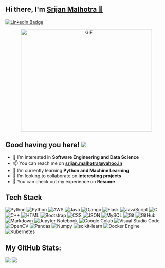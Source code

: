 ## Hi there, I'm <a href="https://srijanmalhotra2711.github.io/" target="_blank">Srijan Malhotra 👋</a>

[![Linkedin Badge](https://img.shields.io/badge/-LinkedIn-0e76a8?style=flat-square&logo=Linkedin&logoColor=white)](https://https://www.linkedin.com/in/srijan-malhotra/)

<p align="center">
<img  alt="GIF" src="https://cdn.dribbble.com/users/1162077/screenshots/3848914/programmer.gif" width="408" height="318" />
</p>


## Good having you here! ![](https://visitor-badge.glitch.me/badge?page_id=SrijanMalhotra2711.SrijanMalhotra2711)

- 👀 I’m interested in **Software Engineering and Data Science**
- 📫 You can reach me on **srijan.malhotra@yahoo.in**
- 🌱 I’m currently learning **Python and Machine Learning**
- 💞️ I’m looking to collaborate on **interesting projects**
- 📝 You can check out my experience on **Resume**


## Tech Stack
![Python](https://img.shields.io/badge/python-3670A0?style=for-the-badge&logo=python&logoColor=ffdd54)
![Python](https://img.shields.io/badge/Code-Python-informational?style=flat&logo=Python&logoColor=white&color=2bbc8a)
![AWS](https://img.shields.io/badge/Code-AWS-informational?style=flat&logo=Amazon%20AWS&logoColor=white&color=2bbc8a)
![Java](https://img.shields.io/badge/Code-Java-informational?style=flat&logo=Java&logoColor=white&color=2bbc8a)
![Django](https://img.shields.io/badge/Code-Django-informational?style=flat&logo=Django&logoColor=white&color=2bbc8a)
![Flask](https://img.shields.io/badge/Code-Flask-informational?style=flat&logo=Flask&logoColor=white&color=2bbc8a)
![JavaScript](https://img.shields.io/badge/Code-JavaScript-informational?style=flat&logo=JavaScript&logoColor=white&color=2bbc8a)
![C](https://img.shields.io/badge/Code-C-informational?style=flat&logo=C&logoColor=white&color=2bbc8a)
![C++](https://img.shields.io/badge/Code-C++-informational?style=flat&logo=C++&logoColor=white&color=2bbc8a)
![HTML](https://img.shields.io/badge/Markup%20Language-HTML-informational?style=flat&logo=HTML&logoColor=white&color=2bbc8a)
![Bootstrap](https://img.shields.io/badge/Style-Bootstrap-informational?style=flat&logo=Bootstrap&logoColor=white&color=2bbc8a)
![CSS](https://img.shields.io/badge/Style-CSS-informational?style=flat&logo=CSS&logoColor=white&color=2bbc8a)
![JSON](https://img.shields.io/badge/Code-JSON-informational?style=flat&logo=JSON&logoColor=white&color=2bbc8a)
![MySQL](https://img.shields.io/badge/Database-MySQL-informational?style=flat&logo=MySQL&logoColor=white&color=2bbc8a)
![Git](https://img.shields.io/badge/Version%20Control-Git-informational?style=flat&logo=Git&logoColor=white&color=2bbc8a)
![GitHub](https://img.shields.io/badge/Version%20Control-GitHub-informational?style=flat&logo=GitHub&logoColor=white&color=2bbc8a)
![Markdown](https://img.shields.io/badge/Markup%20Language-Markdown-informational?style=flat&logo=Markdown&logoColor=white&color=2bbc8a)
![Jupyter Notebook](https://img.shields.io/badge/Computing%20Platform-Jupyter%20Notebook-informational?style=flat&logo=Jupyter&logoColor=white&color=2bbc8a)
![Google Colab](https://img.shields.io/badge/Computing%20Platform-Google%20Colab-informational?style=flat&logo=Google%20Colab&logoColor=white&color=2bbc8a)
![Visual Studio Code](https://img.shields.io/badge/Text%20Editor-Visual%20Studio%20Code-informational?style=flat&logo=Visual%20Studio%20Code&logoColor=white&color=2bbc8a)
![OpenCV](https://img.shields.io/badge/Code-OpenCV-informational?style=flat&logo=OpenCV&logoColor=white&color=2bbc8a)
![Pandas](https://img.shields.io/badge/Code-Pandas-informational?style=flat&logo=Pandas&logoColor=white&color=2bbc8a)
![Numpy](https://img.shields.io/badge/Code-Numpy-informational?style=flat&logo=Numpy&logoColor=white&color=2bbc8a)
![scikit-learn](https://img.shields.io/badge/ML-ScikitLearn-informational?style=flat&logo=scikit-learn&logoColor=white&color=2bbc8a)
![Docker Engine](https://img.shields.io/badge/Containerization-Docker-informational?style=flat&logo=Docker&logoColor=white&color=2bbc8a)
![Kubernetes](https://img.shields.io/badge/Containerization-Kubernetes-informational?style=flat&logo=Kubernetes&logoColor=white&color=2bbc8a)


## **My GitHub Stats:**
<p>
  <img src="https://github-readme-stats.vercel.app/api?username=srijanmalhotra2711&show_icons=true&hide_border=true&&count_private=true&include_all_commits=true&theme=tokyonight" />
  <img src="https://github-readme-stats.vercel.app/api/top-langs/?username=srijanmalhotra2711&theme=tokyonight&hide=jupyter%20notebook,HTML"/>
</p>
